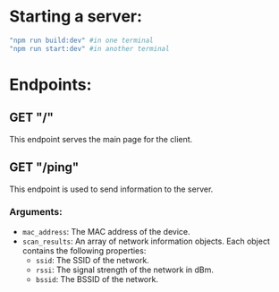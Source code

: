 # Starting a server:

```bash
"npm run build:dev" #in one terminal
"npm run start:dev" #in another terminal
```

# Endpoints:

## GET "/"
This endpoint serves the main page for the client.

## GET "/ping"
This endpoint is used to send information to the server.

### Arguments:
- `mac_address`: The MAC address of the device.
- `scan_results`: An array of network information objects. Each object contains the following properties:
    - `ssid`: The SSID of the network.
    - `rssi`: The signal strength of the network in dBm.
    - `bssid`: The BSSID of the network.